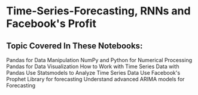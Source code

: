 # Time-Series-Forecasting, RNNs and Facebook's Profit

## Topic Covered In These Notebooks:

Pandas for Data Manipulation
NumPy and Python for Numerical Processing
Pandas for Data Visualization
How to Work with Time Series Data with Pandas
Use Statsmodels to Analyze Time Series Data
Use Facebook's Prophet Library for forecasting
Understand advanced ARIMA models for Forecasting
